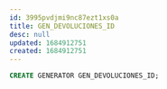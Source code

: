 ```yaml
---
id: 3995pvdjmi9nc87ezt1xs0a
title: GEN_DEVOLUCIONES_ID
desc: null
updated: 1684912751
created: 1684912751
---
```



```sql
CREATE GENERATOR GEN_DEVOLUCIONES_ID;
```
